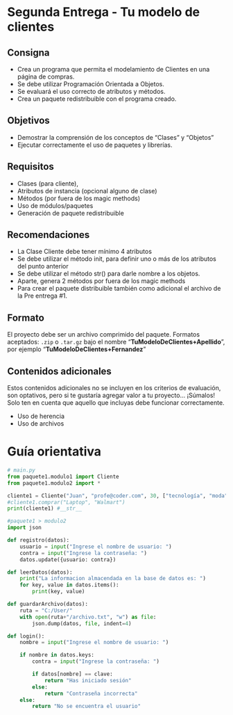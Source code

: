 # Segunda Entrega - Tu modelo de clientes
## Consigna
- Crea un programa que permita el modelamiento de Clientes en una página de compras. 
- Se debe utilizar Programación Orientada a Objetos.
- Se evaluará el uso correcto de atributos y métodos. 
- Crea un paquete redistribuible con el programa creado.

## Objetivos
- Demostrar la comprensión de los conceptos de “Clases” y “Objetos”
- Ejecutar correctamente el uso de paquetes y librerías.

## Requisitos
- Clases (para cliente),
- Atributos de instancia (opcional alguno de clase)
- Métodos (por fuera de los magic methods)
- Uso de módulos/paquetes
- Generación de paquete redistribuible

## Recomendaciones
- La Clase Cliente debe tener mínimo 4 atributos
- Se debe utilizar el método init, para definir uno o más de los atributos del punto anterior
- Se debe utilizar el método str() para darle nombre a los objetos.
- Aparte, genera 2 métodos por fuera de los magic methods
- Para crear el paquete distribuible también como adicional el archivo de la Pre entrega #1.

## Formato
El proyecto debe ser un archivo comprimido del paquete. Formatos aceptados: `.zip` o `.tar.gz` bajo el nombre “**TuModeloDeClientes+Apellido**”, por ejemplo “**TuModeloDeClientes+Fernandez**”

## Contenidos adicionales
Estos contenidos adicionales no se incluyen en los criterios de evaluación, son optativos, pero si te gustaría  agregar valor a tu proyecto… ¡Súmalos! Solo ten en cuenta que aquello que incluyas debe funcionar correctamente.
- Uso de herencia
- Uso de archivos

# Guía orientativa
```python 
# main.py
from paquete1.modulo1 import Cliente
from paquete1.modulo2 import *

cliente1 = Cliente("Juan", "profe@coder.com", 30, ["tecnología", "moda", "farmacia"])
#cliente1.comprar("Laptop", "Walmart") 
print(cliente1) #__str__
```

```python 
#paquete1 > modulo2
import json

def registro(datos):
    usuario = input("Ingrese el nombre de usuario: ")
    contra = input("Ingrese la contraseña: ")
    datos.update({usuario: contra})

def leerDatos(datos):
    print("La informacion almacendada en la base de datos es: ")
    for key, value in datos.items():
        print(key, value) 

def guardarArchivo(datos):
    ruta = "C:/User/"
    with open(ruta+"/archivo.txt", "w") as file:
        json.dump(datos, file, indent=4)

def login(): 
    nombre = input("Ingrese el nombre de usuario: ")

    if nombre in datos.keys:
        contra = input("Ingrese la contraseña: ")

        if datos[nombre] == clave:
            return "Has iniciado sesión"
        else: 
            return "Contraseña incorrecta"
    else: 
        return "No se encuentra el usuario"
```